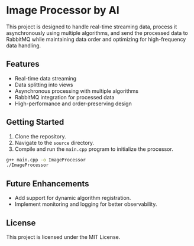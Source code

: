 # Image Processor by AI

This project is designed to handle real-time streaming data, process it asynchronously using multiple algorithms, and send the processed data to RabbitMQ while maintaining data order and optimizing for high-frequency data handling.

## Features
- Real-time data streaming
- Data splitting into views
- Asynchronous processing with multiple algorithms
- RabbitMQ integration for processed data
- High-performance and order-preserving design

## Getting Started
1. Clone the repository.
2. Navigate to the `source` directory.
3. Compile and run the `main.cpp` program to initialize the processor.

```bash
g++ main.cpp -o ImageProcessor
./ImageProcessor
```

## Future Enhancements
- Add support for dynamic algorithm registration.
- Implement monitoring and logging for better observability.

## License
This project is licensed under the MIT License.
